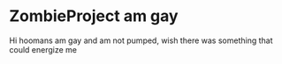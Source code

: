 # ZombieProject am gay
Hi hoomans am gay and am not pumped, wish there was something that could energize me 
